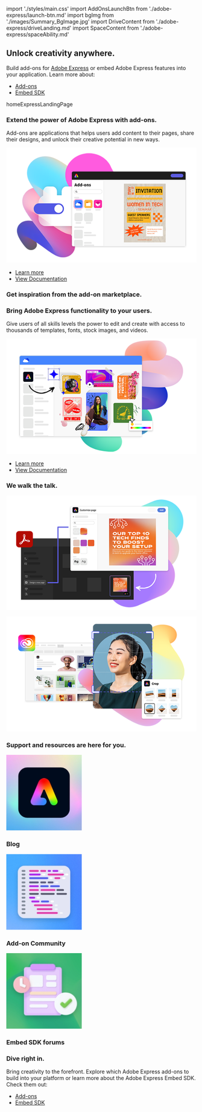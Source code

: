 
import './styles/main.css'
import AddOnsLaunchBtn from './adobe-express/launch-btn.md'
import bgImg from './images/Summary_BgImage.jpg'
import DriveContent from './adobe-express/driveLanding.md'
import SpaceContent from './adobe-express/spaceAbility.md'

<Hero slots="heading, text, buttons, assetsImg" customLayout variant="halfwidth" className="add-ones-hero adobe-express-hero"/>

## Unlock creativity anywhere.

Build add-ons for <a href="https://express.adobe.com">Adobe Express</a> or embed Adobe Express features into your application. Learn more about:

- [Add-ons](/add-ons)
- [Embed SDK](https://developer.adobe.com/embed-sdk)

homeExpressLandingPage

<TextBlock slots="heading,text,image,buttons" theme="lightest" headerElementType="h2" variantsTypePrimary='secondary' variantStyleFill = "outline" homeZigZag className="explore unleash-power add-ons-intro" position="left" />

### Extend the power of Adobe Express with add-ons.

Add-ons are applications that helps users add content to their pages, share their designs, and unlock their creative potential in new ways.

![Power of Adobe Express](./images/AddOn.png)

- [Learn more](https://adobe.io)
- [View Documentation](https://adobe.io)

<TextBlock slots="heading" className="announcement exploreCapabilities inspiration" theme="lightest"/>

### Get inspiration from the add-on marketplace.

<DriveContent />

<SpaceContent />
  
<TextBlock slots="heading,text,image,buttons" theme="lightest" headerElementType="h2" variantsTypePrimary='secondary' variantStyleFill = "outline" homeZigZag className="explore unleash-power features" position="right" />

### Bring Adobe Express functionality to your users.

Give users of all skills levels the power to edit and create with access to thousands of templates, fonts, stock images, and videos.

![Adobe Express functionality](./images/Embed.png)

- [Learn more](https://adobe.io)
- [View Documentation](https://adobe.io)
  
<TextBlock slots="heading" className="announcement exploreCapabilities" theme="light"/>

### We walk the talk.

<BoxModalBlock slots="image" repeat="2" theme="light" bgColor="#f8f8f8" className="boxmodal"/>

![Adobe Express functionality](./images/AcrobatEmbed.png)

![Adobe Express functionality](./images/CCEmbed.png)

<WrapperComponent slots="content" repeat="1" theme="light" className="learnMoreWrapper inAddOn"/>

<AddOnsLaunchBtn />

<TextBlock slots="heading" className="announcement exploreCapabilities support-label" theme="lightest"/>

### Support and resources are here for you.

<MiniResourceCard slots="image,heading" repeat="3" theme="lightest" inRow="3" className="mini-card support-tools" />

![Blog](./images/LogoSDK.jpg)

### Blog

![Add-on Community](./images/code.jpg)

### Add-on Community

![Embed SDK forums](./images/change_log.jpg)

### Embed SDK forums

<TeaserBlock  slots="heading,text,buttons" textColor="white" bgURL={bgImg} className="viewAddOn creative-express" variant="fullwidth"/>

### Dive right in.

Bring creativity to the forefront. Explore which Adobe Express add-ons to build into your platform or learn more about the Adobe Express Embed SDK. Check them out:

- [Add-ons](https://developer.adobe.com/express-add-ons)
- [Embed SDK](https://developer.adobe.com/embed-sdk)
